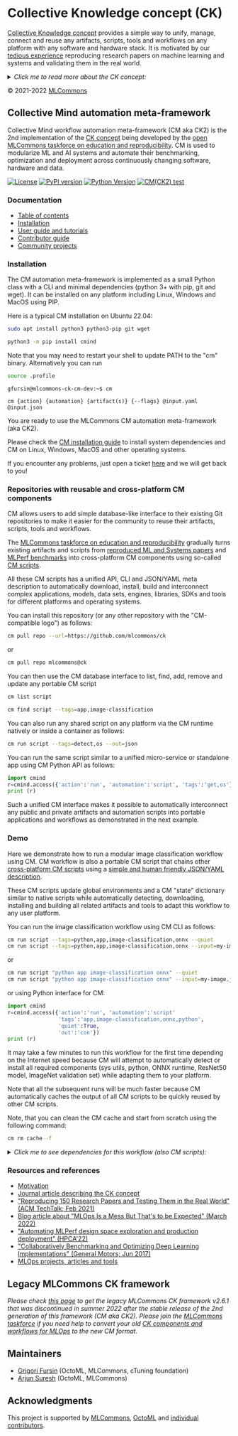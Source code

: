 # Collective Knowledge concept (CK)

[Collective Knowledge concept](https://arxiv.org/pdf/2011.01149.pdf) 
provides a simple way to unify, manage, connect and reuse any artifacts, scripts, tools and workflows 
on any platform with any software and hardware stack. It is motivated by our 
[tedious experience](https://learning.acm.org/techtalks/reproducibility) 
reproducing research papers on machine learning and systems and validating them in the real world.

<details>

*<summary>Click me to read more about the CK concept:</summary>*

We have developed CK to help researchers and developers turn their scripts, artifacts and workflow
into a database of portable, reusable, customizable and deterministic components
with minimal effort and no changes to their projects.

All such components have a simple, human-friendly and platform-independent CLI, Python API,
JSON or YAML meta description, tags, and Unique ID automatically generated by CK.

This approach allows users to automatically plug any ad-hoc scripts and artifacts 
from the community into their projects, build systems, CI/CD tools,
containers, Jupyter/Colab notebooks and any other technology.

CK runtime system also helps users interconnect any scripts and artifacts 
into portable workflows, applications and web-services.
They can run natively or inside containers while automatically 
adapting to any given software and hardware.

Any output of CK components and workflows (CSV/XLS/JSON/YAML files,
pre-processed data set, notes and optimized code) can be also stored 
as CK components with all related CM dependencies.
Such database-like organization of projects makes it easier
for the community to re-run, reproduce and reuse research results.

We have donated CK to the [MLCommons foundation](https://mlcommons.org) 
to benefit everyone after it was successfully validated by Qualcomm, Arm, General Motors,
OctoML, Krai, HPE, Dell, Lenovo and other organizations.

We continue improving and enhancing CK based on your feedback and requirements - 
feel free to join our [open workgroup](docs/mlperf-education-workgroup.md) 
to provide your feedback and participate in further developments!

</details>

&copy; 2021-2022 [MLCommons](https://mlcommons.org)<br>


## Collective Mind automation meta-framework 

Collective Mind workflow automation meta-framework (CM aka CK2) is the 2nd implementation 
of the [CK concept](https://arxiv.org/pdf/2011.01149.pdf) being developed
by the [open MLCommons taskforce on education and reproducibility](docs/mlperf-education-workgroup.md).
CM is used to modularize ML and AI systems and automate their benchmarking, 
optimization and deployment across continuously changing software, hardware and data.

[![License](https://img.shields.io/badge/License-Apache%202.0-green)](https://github.com/mlcommons/ck/tree/master/cm)
[![PyPI version](https://badge.fury.io/py/cmind.svg)](https://pepy.tech/project/cmind)
[![Python Version](https://img.shields.io/badge/python-3+-blue.svg)](https://github.com/mlcommons/ck/tree/master/cm)
[![CM(CK2) test](https://github.com/mlcommons/ck/actions/workflows/test-cm.yml/badge.svg)](https://github.com/mlcommons/ck/actions/workflows/test-cm.yml)



### Documentation

* [Table of contents](https://github.com/mlcommons/ck/tree/master/cm/docs/README.md)
* [Installation](cm/docs/installation.md)
* [User guide and tutorials](cm/docs/README.md#user-guide-and-tutorials)
* [Contributor guide](cm/docs/README.md##contributor-guide)
* [Community projects](cm/docs/README.md##community-projects)


### Installation

The CM automation meta-framework is implemented as a small Python class with a CLI and minimal dependencies 
(python 3+ with pip, git and wget). It can be installed on any platform including Linux, Windows and MacOS
using PIP.

Here is a typical CM installation on Ubuntu 22.04:

```bash
sudo apt install python3 python3-pip git wget

python3 -m pip install cmind
```

Note that you may need to restart your shell to update PATH to the "cm" binary. 
Alternatively you can run 

```bash
source .profile
```

```
gfursin@mlcommons-ck-cm-dev:~$ cm

cm {action} {automation} {artifact(s)} {--flags} @input.yaml @input.json
```

You are ready to use the MLCommons CM automation meta-framework (aka CK2).

Please check the [CM installation guide](cm/docs/installation.md) 
to install system dependencies and CM on Linux, Windows, MacOS 
and other operating systems. 

If you encounter any problems, just open a ticket [here](https://github.com/mlcommons/ck/issues)
and we will get back to you!



### Repositories with reusable and cross-platform CM components

CM allows users to add simple database-like interface to their existing Git repositories
to make it easier for the community to reuse their artifacts, scripts, tools and workflows.

The [MLCommons taskforce on education and reproducibility](docs/mlperf-education-workgroup.md) 
gradually turns existing artifacts and scripts from [reproduced ML and Systems papers](https://cknowledge.io/reproduced-papers) 
and [MLPerf benchmarks](https://github.com/mlcommons)
into cross-platform CM components using so-called [CM scripts](https://github.com/mlcommons/ck/tree/master/cm-mlops/script).
 
All these CM scripts has a unified API, CLI and JSON/YAML meta description to automatically download, install, build and interconnect
complex applications, models, data sets, engines, libraries, SDKs and tools for different platforms and operating systems.

You can install this repository (or any other repository with the "CM-compatible logo") as follows:

```bash
cm pull repo --url=https://github.com/mlcommons/ck
```

or

```bash
cm pull repo mlcommons@ck
```

You can then use the CM database interface to list, find, add, remove and update any portable CM script

```bash
cm list script

cm find script --tags=app,image-classification
```

You can also run any shared script on any platform via the CM runtime natively or inside a container as follows:

```bash
cm run script --tags=detect,os --out=json
```

You can run the same script similar to a unified micro-service or standalone app using CM Python API as follows:
```python
import cmind
r=cmind.access({'action':'run', 'automation':'script', 'tags':'get,os'})
print (r)
```

Such a unified CM interface makes it possible to automatically interconnect any public and private artifacts 
and automation scripts into portable applications and workflows as demonstrated in the next example.


### Demo

Here we demonstrate how to run a modular image classification workflow using CM. 
CM workflow is also a portable CM script that chains other [cross-platform CM scripts](https://github.com/mlcommons/ck/blob/master/cm-mlops/script) 
using a [simple and human friendly JSON/YAML description](https://github.com/octoml/ck/blob/master/cm-mlops/script/app-image-classification-onnx-py/_cm.yaml).

These CM scripts update global environments and a CM "state" dictionary similar to native scripts
while automatically detecting, downloading, installing and building all related artifacts
and tools to adapt this workflow to any user platform.

You can run the image classification workflow using CM CLI as follows:

```bash
cm run script --tags=python,app,image-classification,onnx --quiet
cm run script --tags=python,app,image-classification,onnx --input=my-image.jpg
```
or
```bash
cm run script "python app image-classification onnx" --quiet
cm run script "python app image-classification onnx" --input=my-image.jpg
```

or using Python interface for CM:
```python
import cmind
r=cmind.access({'action':'run', 'automation':'script'
                'tags':'app,image-classification,onnx,python',
                'quiet':True,
                'out':'con'})
print (r)
```

It may take a few minutes to run this workflow for the first time depending on the Internet speed
because CM will attempt to automatically detect or install all required components 
(sys utils, python, ONNX runtime, ResNet50 model, ImageNet validation set) while adapting them to your platform.

Note that all the subsequent runs will be much faster because CM automatically caches the output of all CM scripts
to be quickly reused by other CM scripts.

Note, that you can clean the CM cache and start from scratch using the following command:
```bash
cm rm cache -f
```

<details>

*<summary>Click me to see dependencies for this workflow (also CM scripts):</summary>*

* [Detect host OS properties](https://github.com/mlcommons/ck/tree/master/cm-mlops/script/detect-os) *(tags: detect,os)*
* [Install system utils](https://github.com/mlcommons/ck/tree/master/cm-mlops/script/get-sys-utils-cm) *(tags: get,sys-utils-cm)*
* [Detect or install python](https://github.com/mlcommons/ck/tree/master/cm-mlops/script/get-python3) *(tags: get,python3)*
* [Get small ImageNet validation dataset (500 images)](https://github.com/mlcommons/ck/tree/master/cm-mlops/script/get-dataset-imagenet-val) *(tags: get,dataset,imagenet,image-classification,original)*
* [Get ImageNet labels](https://github.com/mlcommons/ck/tree/master/cm-mlops/script/get-dataset-imagenet-aux) *(tags: get,dataset-aux,imagenet-aux,image-classification)*
* [Download ResNet50 model (ONNX)](https://github.com/mlcommons/ck/tree/master/cm-mlops/script/get-ml-model-resnet50-onnx) *(tags: get,ml-model,resnet50,_onnx,image-classification)*
* [Detect or install ONNX run-time](https://github.com/mlcommons/ck/tree/master/cm-mlops/script/get-generic-python-lib) *(tags: get,generic-python-lib,_onnxruntime)*

</details>




### Resources and references

* [Motivation](cm/docs/motivation.md)
* [Journal article describing the CK concept](https://arxiv.org/pdf/2011.01149.pdf)
* ["Reproducing 150 Research Papers and Testing Them in the Real World" (ACM TechTalk; Feb 2021)](https://learning.acm.org/techtalks/reproducibility)
* [Blog article about "MLOps Is a Mess But That's to be Expected" (March 2022)](https://www.mihaileric.com/posts/mlops-is-a-mess)
* ["Automating MLPerf design space exploration and production deployment" (HPCA'22)](https://doi.org/10.5281/zenodo.6475385)
* ["Collaboratively Benchmarking and Optimizing Deep Learning Implementations" (General Motors; Jun 2017)]( https://youtu.be/1ldgVZ64hEI )
* [MLOps projects, articles and tools](https://github.com/mlcommons/ck/tree/master/cm/docs/KB/MLOps.md)

## Legacy MLCommons CK framework

*Please check [this page](ck1) to get the legacy MLCommons CK framework v2.6.1
that was discontinued in summer 2022 after the stable release of the 2nd generation of this framework
(CM aka CK2).
Please join the [MLCommons taskforce](docs/mlperf-education-workgroup.md) 
if you need help to convert your old [CK components and workflows for MLOps](https://github.com/mlcommons/ck-mlops)
to the new CM format.*


## Maintainers

* [Grigori Fursin](https://cknowledge.io/@gfursin) (OctoML, MLCommons, cTuning foundation)
* [Arjun Suresh](https://www.linkedin.com/in/arjunsuresh) (OctoML, MLCommons)

## Acknowledgments

This project is supported by [MLCommons](https://mlcommons.org), [OctoML](https://octoml.ai) 
and [individual contributors](https://github.com/mlcommons/ck/blob/master/CONTRIBUTING.md).

